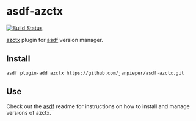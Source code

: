 # asdf-azctx

[![Build Status](https://travis-ci.com/janpieper/asdf-azctx.svg?branch=main)](https://travis-ci.com/janpieper/asdf-azctx)

[azctx](https://github.com/StiviiK/azctx) plugin for [asdf](https://github.com/asdf-vm/asdf) version manager.

## Install

```
asdf plugin-add azctx https://github.com/janpieper/asdf-azctx.git
```

## Use

Check out the [asdf](https://github.com/asdf-vm/asdf) readme for instructions on how to install and manage versions of azctx.
